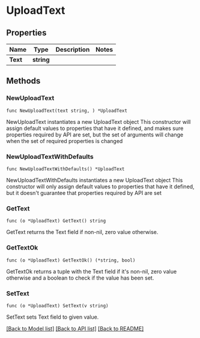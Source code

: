 # UploadText

## Properties

Name | Type | Description | Notes
------------ | ------------- | ------------- | -------------
**Text** | **string** |  | 

## Methods

### NewUploadText

`func NewUploadText(text string, ) *UploadText`

NewUploadText instantiates a new UploadText object
This constructor will assign default values to properties that have it defined,
and makes sure properties required by API are set, but the set of arguments
will change when the set of required properties is changed

### NewUploadTextWithDefaults

`func NewUploadTextWithDefaults() *UploadText`

NewUploadTextWithDefaults instantiates a new UploadText object
This constructor will only assign default values to properties that have it defined,
but it doesn't guarantee that properties required by API are set

### GetText

`func (o *UploadText) GetText() string`

GetText returns the Text field if non-nil, zero value otherwise.

### GetTextOk

`func (o *UploadText) GetTextOk() (*string, bool)`

GetTextOk returns a tuple with the Text field if it's non-nil, zero value otherwise
and a boolean to check if the value has been set.

### SetText

`func (o *UploadText) SetText(v string)`

SetText sets Text field to given value.



[[Back to Model list]](../README.md#documentation-for-models) [[Back to API list]](../README.md#documentation-for-api-endpoints) [[Back to README]](../README.md)


